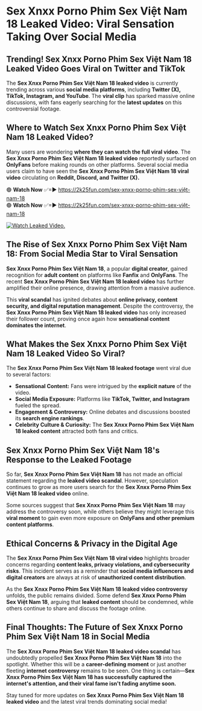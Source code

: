 # Sex ️Xnxx ️Porno Phim Sex Việt Nam 18 Leaked Video: Viral Sensation Taking Over Social Media

## **Trending! Sex ️Xnxx ️Porno Phim Sex Việt Nam 18 Leaked Video Goes Viral on Twitter and TikTok**
The **Sex ️Xnxx ️Porno Phim Sex Việt Nam 18 leaked video** is currently trending across various **social media platforms**, including **Twitter (X), TikTok, Instagram, and YouTube**. The **viral clip** has sparked massive online discussions, with fans eagerly searching for the **latest updates** on this controversial footage.

## **Where to Watch Sex ️Xnxx ️Porno Phim Sex Việt Nam 18 Leaked Video?**
Many users are wondering **where they can watch the full viral video**. The **Sex ️Xnxx ️Porno Phim Sex Việt Nam 18 leaked video** reportedly surfaced on **OnlyFans** before making rounds on other platforms. Several social media users claim to have seen the **Sex ️Xnxx ️Porno Phim Sex Việt Nam 18 viral video** circulating on **Reddit, Discord, and Twitter (X).**

🟢 **Watch Now** ✅=► https://2k25fun.com/sex-️xnxx-️porno-phim-sex-việt-nam-18  
🟢 **Watch Now** ✅=► https://2k25fun.com/sex-️xnxx-️porno-phim-sex-việt-nam-18  

[![Watch Leaked Video.](https://miro.medium.com/v2/resize:fit:828/format:webp/1*cilzJN44JGOrTw9NJCrNHA.gif "Watch Leaked Video")](https://2k25fun.com/sex-️xnxx-️porno-phim-sex-việt-nam-18)

## **The Rise of Sex ️Xnxx ️Porno Phim Sex Việt Nam 18: From Social Media Star to Viral Sensation**
**Sex ️Xnxx ️Porno Phim Sex Việt Nam 18**, a popular **digital creator**, gained recognition for **adult content** on platforms like **Fanfix** and **OnlyFans**. The recent **Sex ️Xnxx ️Porno Phim Sex Việt Nam 18 leaked video** has further amplified their online presence, drawing attention from a massive audience.

This **viral scandal** has ignited debates about **online privacy, content security, and digital reputation management**. Despite the controversy, the **Sex ️Xnxx ️Porno Phim Sex Việt Nam 18 leaked video** has only increased their follower count, proving once again how **sensational content dominates the internet**.

## **What Makes the Sex ️Xnxx ️Porno Phim Sex Việt Nam 18 Leaked Video So Viral?**
The **Sex ️Xnxx ️Porno Phim Sex Việt Nam 18 leaked footage** went viral due to several factors:
- **Sensational Content:** Fans were intrigued by the **explicit nature** of the video.
- **Social Media Exposure:** Platforms like **TikTok, Twitter, and Instagram** fueled the spread.
- **Engagement & Controversy:** Online debates and discussions boosted its **search engine rankings**.
- **Celebrity Culture & Curiosity:** The **Sex ️Xnxx ️Porno Phim Sex Việt Nam 18 leaked content** attracted both fans and critics.

## **Sex ️Xnxx ️Porno Phim Sex Việt Nam 18's Response to the Leaked Footage**
So far, **Sex ️Xnxx ️Porno Phim Sex Việt Nam 18** has not made an official statement regarding the **leaked video scandal**. However, speculation continues to grow as more users search for the **Sex ️Xnxx ️Porno Phim Sex Việt Nam 18 leaked video** online.

Some sources suggest that **Sex ️Xnxx ️Porno Phim Sex Việt Nam 18** may address the controversy soon, while others believe they might leverage this **viral moment** to gain even more exposure on **OnlyFans and other premium content platforms**.

## **Ethical Concerns & Privacy in the Digital Age**
The **Sex ️Xnxx ️Porno Phim Sex Việt Nam 18 viral video** highlights broader concerns regarding **content leaks, privacy violations, and cybersecurity risks**. This incident serves as a reminder that **social media influencers and digital creators** are always at risk of **unauthorized content distribution**.

As the **Sex ️Xnxx ️Porno Phim Sex Việt Nam 18 leaked video controversy** unfolds, the public remains divided. Some defend **Sex ️Xnxx ️Porno Phim Sex Việt Nam 18**, arguing that **leaked content** should be condemned, while others continue to share and discuss the footage online.

## **Final Thoughts: The Future of Sex ️Xnxx ️Porno Phim Sex Việt Nam 18 in Social Media**
The **Sex ️Xnxx ️Porno Phim Sex Việt Nam 18 leaked video scandal** has undoubtedly propelled **Sex ️Xnxx ️Porno Phim Sex Việt Nam 18** into the spotlight. Whether this will be a **career-defining moment** or just another fleeting **internet controversy** remains to be seen. One thing is certain—**Sex ️Xnxx ️Porno Phim Sex Việt Nam 18 has successfully captured the internet's attention, and their viral fame isn't fading anytime soon.**

Stay tuned for more updates on **Sex ️Xnxx ️Porno Phim Sex Việt Nam 18 leaked video** and the latest viral trends dominating social media!